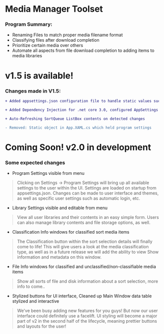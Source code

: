 # Media Manager Toolset

### Program Summary:
* Renaming Files to match proper media filename format<br>
* Classifying files after download completion<br>
* Prioritize certain media over others<br>
* Automate all aspects from file download completion to adding items to media libraries

# v1.5 is available!

### Changes made in V1.5:
```diff  
+ Added appsettings.json configuration file to handle static values such as media library locations, etc.
```
```diff  
+ Added Dependency Injection for .net core 3.0, configured AppSettings for injection
```
```diff  
+ Auto-Refreshing SortQueue ListBox contents on detected changes
```

```diff 
- Removed: Static object in App.XAML.cs which held program settings
```

# Coming Soon! v2.0 in development

### Some expected changes
* Program Settings visible from menu
>Clicking on Settings -> Program Settings will bring up all available settings to the user within the UI.  Settings are loaded on startup from appsettings.json. Changes can be made to user interface and themes, as well as specific user settings such as automatic login, etc.

* Library Settings visible and editable from menu
>View all user libraries and their contents in an easy simple form.  Users can also manage library contents and file storage options, as well.

* Classification Info windows for classified sort media items
>The Classification button within the sort selection details will finally come to life!  This will give users a look at the media classification type, as well as in a future release we will add the ability to view Show information and metadata on this window.

* File Info windows for classified and unclassified/non-classifiable media items
>Show all sorts of file and disk information about a sort selection, more info to come..

* Stylized buttons for UI interface, Cleaned up Main Window data table stylized and interactive
>We've been busy adding new features for you guys!  But now our user interface could definitely use a facelift.  UI styling will become a major part of v2 in the second half of the lifecycle, meaning prettier buttons and layouts for the user!
